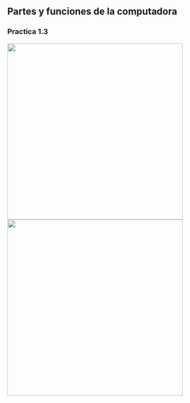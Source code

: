 ## Partes y funciones de la computadora

### Practica 1.3
<img src="Imagenes/6(1).jpg" height="400">
<img src="Imagenes/7(1).jpg" height="400">


